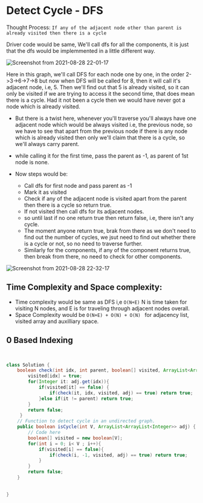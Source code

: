 # Detect Cycle - DFS

Thought Process: ``` If any of the adjacent node other than parent is already visited then there is a cycle ```

Driver code would be same, We'll call dfs for all the components, it is just that the dfs would be implemmented in a little different way.

![Screenshot from 2021-08-28 22-01-17](https://user-images.githubusercontent.com/42698268/131224654-c41e11fb-ecac-4a3d-9540-63349d77cf15.png)


Here in this graph, we'll call DFS for each node one by one, in the order 2->3->6->7->8 but now when DFS will be called for 8, then it will call it's adjacent node, i.e, 5. Then we'll find out that 5 is already visited, so it can only be visited if we are trying to access it the second time, that does mean there is a cycle. Had it not been a cycle then we would have never got a node which is already visited.

* But there is a twist here, whenever you'll traverse you'll always have one adjacent node which would be always visited i.e, the previous node, so we have to see that apart from the previous node if there is any node which is already visited then only we'll claim that there is a cycle, so we'll always carry parent.

* while calling it for the first time, pass the parent as -1, as parent of 1st node is none.
* Now steps would be:
    * Call dfs for first node and pass parent as -1
    * Mark it as visited
    * Check if any of the adjacent node is visited apart from the parent then there is a cycle so return true.
    * If not visited then call dfs for its adjacent nodes.
    * so until last if no one return true then return false, i.e, there isn't any cycle.
    * The moment anyone return true, brak from there as we don't need to find out the number of cycles, we jsut need to find out whether there is a cycle or not, so no need to traverse further.
    * Similarly for the components, if any of the component returns true, then break from there, no need to check for other components.

![Screenshot from 2021-08-28 22-32-17](https://user-images.githubusercontent.com/42698268/131242411-e98010a8-e7eb-4418-86cc-bb691de6077a.png)


## Time Complexity and Space complexity:
* Time complexity would be same as DFS i,e ``` O(N+E) ``` N is time taken for visiting N nodes, and E is for traveling through adjacent nodes overall.
* Space Complexity would be ```O(N+E) + O(N) + O(N) ```  for adjacency list, visited array and auxilliary space.

## 0 Based Indexing
```java


class Solution {
    boolean check(int idx, int parent, boolean[] visited, ArrayList<ArrayList<Integer>> adj){
        visited[idx] = true;
        for(Integer it: adj.get(idx)){
            if(visited[it] == false) {
                if(check(it, idx, visited, adj) == true) return true; 
            }else if(it != parent) return true;
        }
        return false;
     }
    // Function to detect cycle in an undirected graph.
    public boolean isCycle(int V, ArrayList<ArrayList<Integer>> adj) {
        // Code here
        boolean[] visited = new boolean[V];
        for(int i = 0; i< V ; i++){
            if(visited[i] == false){
                if(check(i, -1, visited, adj) == true) return true;
            }
        }
        return false;
    }
    
    
}
```

